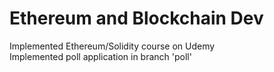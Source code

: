 # Ethereum and Blockchain Dev
Implemented Ethereum/Solidity course on Udemy<br>
Implemented poll application in branch 'poll'
